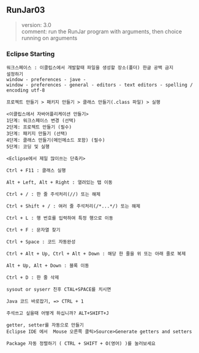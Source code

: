 ## RunJar03

> version: 3.0  
> comment: run the RunJar program with arguments, then choice running on arguments



### Eclipse Starting


	워크스페이스 : 이클립스에서 개발할때 파일을 생성할 장소(폴더) 한글 공백 금지
	설정하기
	window - preferences - jave - 
	window - preferences - general - editors - text editors - spelling / encoding utf-8
	
	프로젝트 만들기 > 패키지 만들기 > 클래스 만들기(.class 파일) > 실행
	
	<이클립스에서 자바어플리케이션 만들기>
	1단계: 워크스페이스 변경 (선택)
	2단계: 프로젝트 만들기 (필수)
	3단계: 패키지 만들기 (선택)
	4단계: 클래스 만들기(메인메소드 포함) (필수)
	5단계: 코딩 및 실행
	
	<Eclipse에서 제일 많이쓰는 단축키>
	
	Ctrl + F11 : 클래스 실행 
	
	Alt + Left, Alt + Right : 열려있는 탭 이동 
	
	Ctrl + / : 한 줄 주석처리(//) 또는 해제
	
	Ctrl + Shift + / : 여러 줄 주석처리(/*...*/) 또는 해제
	
	Ctrl + L : 행 번호를 입력하여 특정 행으로 이동
	
	Ctrl + F : 문자열 찾기 
	
	Ctrl + Space : 코드 자동완성
	
	Ctrl + Alt + Up, Ctrl + Alt + Down : 해당 한 줄을 위 또는 아래 줄로 복제
	
	Alt + Up, Alt + Down : 블록 이동
	
	Ctrl + D : 한 줄 삭제
	
	sysout or syserr 친후 CTAL+SPACE를 치시면 
	
	Java 코드 바로잡기, => CTRL + 1 
	
	주석쓰고 싶을때 어떻게 하십니까? ALT+SHIFT+J
	
	getter, setter를 자동으로 만들기
	Eclipse IDE 에서  Mouse 오른쪽 클릭>Source>Generate getters and setters
	
	Package 자동 정렬하기 ( CTRL + SHIFT + O(영어) )를 눌러보세요

